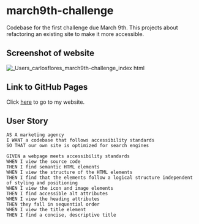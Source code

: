# march9th-challenge
Codebase for the first challenge due March 9th. This projects about refactoring an existing site to make it more accessible. 

## Screenshot of website 
![_Users_carlosflores_march9th-challenge_index html](https://user-images.githubusercontent.com/125534814/223935489-9dcb5fc1-3263-4168-9d17-020b84644b31.png)


## Link to GitHub Pages
Click [here](...) to go to my website. 


## User Story

```
AS A marketing agency
I WANT a codebase that follows accessibility standards
SO THAT our own site is optimized for search engines
```

```
GIVEN a webpage meets accessibility standards
WHEN I view the source code
THEN I find semantic HTML elements
WHEN I view the structure of the HTML elements
THEN I find that the elements follow a logical structure independent of styling and positioning
WHEN I view the icon and image elements
THEN I find accessible alt attributes
WHEN I view the heading attributes
THEN they fall in sequential order
WHEN I view the title element
THEN I find a concise, descriptive title
```

